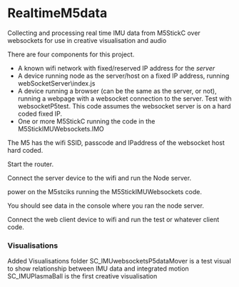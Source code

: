 # RealtimeM5data
Collecting and processing real time IMU data from M5StickC over websockets for use in creative visualisation and audio

There are four components for this project.
* A known wifi network with fixed/reserved IP address for the *server*
* A device running node as the server/host on a fixed IP address, running webSocketServer\index.js
* A device running a browser (can be the same as the server, or not), running a webpage with a websocket connection to the server.
  Test with websocketP5test. This code assumes the websocket server is on a hard coded fixed IP.
* One or more M5StickC running the code in the M5StickIMUWebsockets.IMO

The M5 has the wifi SSID, passcode and IPaddress of the websocket host hard coded.

Start the router.

Connect the server device to the wifi and run the Node server.

power on the M5stciks running the M5StickIMUWebsockets code.

You should see data in the console where you ran the node server.

Connect the web client device to wifi and run the test or whatever client code.

### Visualisations
Added Visualisations folder
SC_IMUwebsocketsP5dataMover is a test visual to show relationship between IMU data and integrated motion
SC_IMUPlasmaBall is the first creative visualisation
